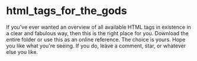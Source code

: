 # html_tags_for_the_gods #

If you've ever wanted an overview of all available HTML tags in existence in a clear and fabulous way, then this is the right place for you. Download the entire folder or use this as an online reference. The choice is yours. Hope you like what you're seeing. If you do, leave a comment, star, or whatever else you like.
